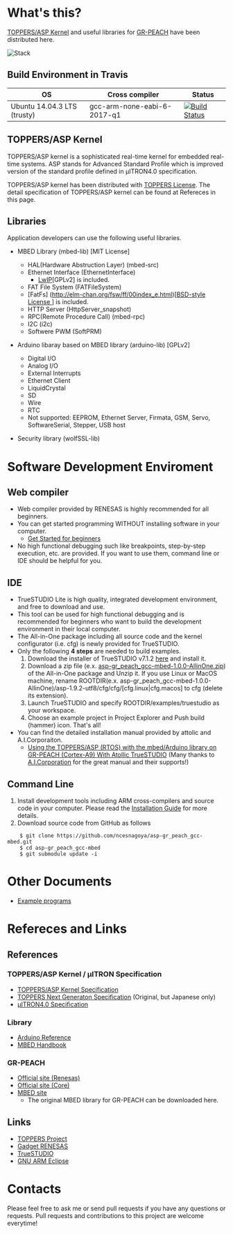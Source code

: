 # What's this?

[TOPPERS/ASP Kernel](http://toppers.jp/en/asp-kernel.html) and useful libraries for [GR-PEACH](http://gadget.renesas.com/en/product/peach.html) have been distributed here.

![Stack](https://raw.github.com/wiki/ncesnagoya/asp-gr_peach_gcc-mbed/images/stack.png)

## Build Environment in Travis

OS | Cross compiler | Status
------------ | ------------- | -------------
Ubuntu 14.04.3 LTS (trusty) | gcc-arm-none-eabi-6-2017-q1 | [![Build Status](https://travis-ci.org/ncesnagoya/asp-gr_peach_gcc-mbed.svg?branch=master)](https://travis-ci.org/ncesnagoya/asp-gr_peach_gcc-mbed)

## TOPPERS/ASP Kernel

TOPPERS/ASP kernel is a sophisticated real-time kernel for embedded real-time systems.
ASP stands for Advanced Standard Profile which is improved version of the standard profile defined in μITRON4.0 specification. 

TOPPERS/ASP kernel has been distributed with [TOPPERS License](http://toppers.jp/en/license.html).
The detail specification of TOPPERS/ASP kernel can be found at Refereces in this page.

## Libraries

Application developers can use the following useful libraries.

- MBED Library (mbed-lib) [MIT License]
  - HAL(Hardware Abstruction Layer) (mbed-src)
  - Ethernet Interface (EthernetInterface)
    - [LwIP](https://en.wikipedia.org/wiki/LwIP)[GPLv2] is included.
  - FAT File System (FATFileSystem)
   - [FatFs] (http://elm-chan.org/fsw/ff/00index_e.html)[[BSD-style License ](http://elm-chan.org/fsw/ff/en/appnote.html#license)] is included.
   - HTTP Server (HttpServer_snapshot)
   - RPC(Remote Procedure Call) (mbed-rpc)
   - I2C (i2c)
   - Softwere PWM (SoftPRM)

- Arduino libaray based on MBED library (arduino-lib) [GPLv2]
  - Digital I/O
  - Analog I/O
  - External Interrupts
  - Ethernet Client
  - LiquidCrystal
  - SD
  - Wire
  - RTC
  - Not supported: EEPROM, Ethernet Server, Firmata, GSM, Servo, SoftwareSerial, Stepper, USB host

- Security library (wolfSSL-lib)

# Software Development Enviroment

## Web compiler
- Web compiler provided by RENESAS is highly recommended for all beginners.
- You can get started programming WITHOUT installing software in your computer.
  - [Get Started for beginners](https://github.com/ncesnagoya/asp-gr_peach_gcc-mbed/wiki/GetStarted)
- No high functional debugging such like breakpoints, step-by-step execution, etc. are provided. If you want to use them, command line or IDE should be helpful for you.
## IDE
- TrueSTUDIO Lite is high quality, integrated development environment, and free to download and use.
- This tool can be used for high functional debugging and is recommended for beginners who want to build the development environment in their local computer.
- The All-in-One package including all source code and the kernel configurator (i.e. cfg) is newly provided for TrueSTUDIO.
- Only the following **4 steps** are needed to build examples.
  1. Download the installer of TrueSTUDIO v7.1.2 [here](https://atollic.com/resources/download/) and install it.
  2. Download a zip file (e.x. [asp-gr_peach_gcc-mbed-1.0.0-AllinOne.zip](https://github.com/ncesnagoya/asp-gr_peach_gcc-mbed/tree/v1.0.0-AllinOne)) of the All-in-One package and Unzip it. If you use Linux or MacOS machine, rename ROOTDIR(e.x. asp-gr_peach_gcc-mbed-1.0.0-AllinOne)/asp-1.9.2-utf8/cfg/cfg/[cfg.linux|cfg.macos] to cfg (delete its extension).
  3. Launch TrueSTUDIO and specify ROOTDIR/examples/truestudio as your workspace.
  4. Choose an example project in Project Explorer and Push build (hammer) icon. That's all!
- You can find the detailed installation manual provided by attolic and A.I.Corporaiton.
  - [Using the TOPPERS/ASP (RTOS) with the mbed/Arduino library on GR-PEACH (Cortex-A9) With Atollic TrueSTUDIO](https://github.com/ncesnagoya/asp-gr_peach_gcc-mbed/blob/master/docs/TrueSTUDIO_GR-PEACH-With_mbed_Arduino.pdf) (Many thanks to [A.I.Corporation](http://www.aicp.co.jp/en/index.html) for the great manual and their supports!)
## Command Line
1. Install development tools including ARM cross-compilers and source code in your computer. Please read the [Installation Guide](https://github.com/ncesnagoya/asp-gr_peach_gcc-mbed/wiki/InstallationAndBuilding) for more details.
2. Download source code from GitHub as follows
```
    $ git clone https://github.com/ncesnagoya/asp-gr_peach_gcc-mbed.git
    $ cd asp-gr_peach_gcc-mbed
    $ git submodule update -i 
```

# Other Documents
- [Example programs](https://github.com/ncesnagoya/asp-gr_peach_gcc-mbed/wiki/ExamplePrograms) 

# Refereces and Links

## References

### TOPPERS/ASP Kernel / μITRON Specification

- [TOPPERS/ASP Kernel Specification](https://github.com/ncesnagoya/asp-gr_peach_gcc-mbed/blob/master/docs/TOPPERS_ASP_Kernel_Specification.pdf)
- [TOPPERS Next Generaton Specification](http://toppers.jp/documents.html) (Original, but Japanese only)
- [µITRON4.0 Specification](http://www.ertl.jp/ITRON/SPEC/mitron4-e.html)

### Library

- [Arduino Reference](https://www.arduino.cc/en/Reference/HomePage)
- [MBED Handbook](https://developer.mbed.org/handbook/Homepage)

### GR-PEACH

- [Official site (Renesas)](http://gadget.renesas.com/en/product/peach.html)
- [Official site (Core)](http://www.core.co.jp.e.ko.hp.transer.com/product/m2m/gr-peach/index.html)
- [MBED site](https://developer.mbed.org/platforms/Renesas-GR-PEACH/)
  - The original MBED library for GR-PEACH can be downloaded here.

## Links

- [TOPPERS Project](http://toppers.jp/en)
- [Gadget RENESAS](http://gadget.renesas.com/en/)
- [TrueSTUDIO](http://atollic.com/truestudio/)
- [GNU ARM Eclipse](http://gnuarmeclipse.github.io/toolchain/install/)

# Contacts

Please feel free to ask me or send pull requests if you have any questions or requests.
Pull requests and contributions to this project are welcome everytime!
